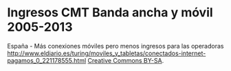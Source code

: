 Ingresos CMT Banda ancha y móvil 2005-2013
====================

España - Más conexiones móviles pero menos ingresos para las operadoras http://www.eldiario.es/turing/moviles_y_tabletas/conectados-internet-pagamos_0_221178555.html
[Creative Commons BY-SA](https://creativecommons.org/licenses/by-sa/4.0/). 